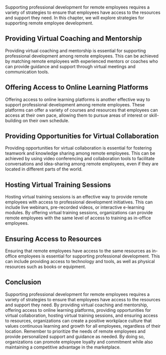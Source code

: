 
Supporting professional development for remote employees requires a variety of strategies to ensure that employees have access to the resources and support they need. In this chapter, we will explore strategies for supporting remote employee development.

Providing Virtual Coaching and Mentorship
-----------------------------------------

Providing virtual coaching and mentorship is essential for supporting professional development among remote employees. This can be achieved by matching remote employees with experienced mentors or coaches who can provide guidance and support through virtual meetings and communication tools.

Offering Access to Online Learning Platforms
--------------------------------------------

Offering access to online learning platforms is another effective way to support professional development among remote employees. These platforms can offer a variety of courses and resources that employees can access at their own pace, allowing them to pursue areas of interest or skill-building on their own schedule.

Providing Opportunities for Virtual Collaboration
-------------------------------------------------

Providing opportunities for virtual collaboration is essential for fostering teamwork and knowledge sharing among remote employees. This can be achieved by using video conferencing and collaboration tools to facilitate conversations and idea-sharing among remote employees, even if they are located in different parts of the world.

Hosting Virtual Training Sessions
---------------------------------

Hosting virtual training sessions is an effective way to provide remote employees with access to professional development initiatives. This can include live webinars, pre-recorded videos, or interactive e-learning modules. By offering virtual training sessions, organizations can provide remote employees with the same level of access to training as in-office employees.

Ensuring Access to Resources
----------------------------

Ensuring that remote employees have access to the same resources as in-office employees is essential for supporting professional development. This can include providing access to technology and tools, as well as physical resources such as books or equipment.

Conclusion
----------

Supporting professional development for remote employees requires a variety of strategies to ensure that employees have access to the resources and support they need. By providing virtual coaching and mentorship, offering access to online learning platforms, providing opportunities for virtual collaboration, hosting virtual training sessions, and ensuring access to resources, organizations can create a positive workplace culture that values continuous learning and growth for all employees, regardless of their location. Remember to prioritize the needs of remote employees and provide personalized support and guidance as needed. By doing so, organizations can promote employee loyalty and commitment while also maintaining a competitive advantage in the marketplace.
